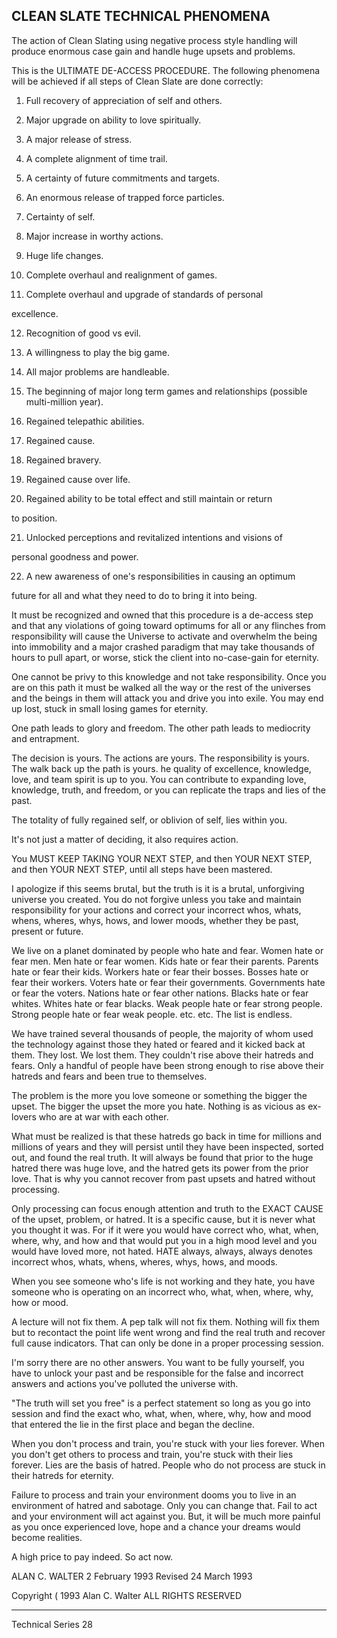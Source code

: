 ## CLEAN SLATE TECHNICAL PHENOMENA

The action of Clean Slating using negative process style handling will
produce enormous case gain and handle huge upsets and problems.

This is the ULTIMATE DE-ACCESS PROCEDURE.  The following phenomena will
be achieved if all steps of Clean Slate are done correctly:

1. Full recovery of appreciation of self and others.

2. Major upgrade on ability to love spiritually.

3. A major release of stress.

4. A complete alignment of time trail.

5. A certainty of future commitments and targets.

6. An enormous release of trapped force particles.

7. Certainty of self.

8. Major increase in worthy actions.

9. Huge life changes.

10. Complete overhaul and realignment of games.

11. Complete overhaul and upgrade of standards of personal

excellence.

12. Recognition of good vs evil.

13. A willingness to play the big game.

14. All major problems are handleable.

15. The beginning of major long term games and relationships
          (possible multi-million year).

16. Regained telepathic abilities.

17. Regained cause.

18. Regained bravery.

19. Regained cause over life.

20. Regained ability to be total effect and still maintain or return

to position.

21. Unlocked perceptions and revitalized intentions and visions of

personal goodness and power.

22. A new awareness of one's responsibilities in causing an optimum 

future for all and what they need to do to bring it into being.

It must be recognized and owned that this procedure is a de-access step
and that any violations of going toward optimums for all or any flinches
from responsibility will cause the Universe to activate and overwhelm
the being into immobility and a major crashed paradigm that may take
thousands of hours to pull apart, or worse, stick the client into
no-case-gain for eternity.

One cannot be privy to this knowledge and not take responsibility.  Once
you are on this path it must be walked all the way or the rest of the
universes and the beings in them will attack you and drive you into
exile.  You may end up lost, stuck in small losing games for eternity.

One path leads to glory and freedom.  The other path leads to mediocrity
and entrapment.

The decision is yours.  The actions are yours.  The responsibility is
yours.  The walk back up the path is yours.  he quality of excellence,
knowledge, love, and team spirit is up to you.  You can contribute to
expanding love, knowledge, truth, and freedom, or you can replicate the
traps and lies of the past.

The totality of fully regained self, or oblivion of self, lies within
you.

It's not just a matter of deciding, it also requires action.

You MUST KEEP TAKING YOUR NEXT STEP, and then YOUR NEXT STEP, and then
YOUR NEXT STEP, until all steps have been mastered.

I apologize if this seems brutal, but the truth is it is a brutal,
unforgiving universe you created.  You do not forgive unless you take
and maintain responsibility for your actions and correct your incorrect
whos, whats, whens, wheres, whys, hows, and lower moods, whether they be
past, present or future.

We live on a planet dominated by people who hate and fear.  Women hate
or fear men. Men hate or fear women.  Kids hate or fear their parents.
Parents hate or fear their kids. Workers hate or fear their bosses.
Bosses hate or fear their workers.  Voters hate or fear their
governments.  Governments hate or fear the voters.  Nations hate or fear
other nations.  Blacks hate or fear whites.  Whites hate or fear blacks.
Weak people hate or fear strong people. Strong people hate or fear weak
people. etc. etc.  The list is endless.

We have trained several thousands of people, the majority of whom used
the technology against those they hated or feared and it kicked back at
them.  They lost.  We lost them.  They couldn't rise above their hatreds
and fears.  Only a handful of people have been strong enough to rise
above their hatreds and fears and been true to themselves.

The problem is the more you love someone or something the bigger the
upset.  The bigger the upset the more you hate.  Nothing is as vicious
as ex-lovers who are at war with each other.

What must be realized is that these hatreds go back in time for millions
and millions of years and they will persist until they have been
inspected, sorted out, and found the real truth. It will always be found
that prior to the huge hatred there was huge love, and the hatred gets
its power from the prior love.  That is why you cannot recover from past
upsets and hatred without processing.

Only processing can focus enough attention and truth to the EXACT CAUSE
of the upset, problem, or hatred.  It is a specific cause, but it is
never what you thought it was.  For if it were you would have correct
who, what, when, where, why, and how and that would put you in a high
mood level and you would have loved more, not hated.  HATE always,
always, always denotes incorrect whos, whats, whens, wheres, whys, hows,
and moods.

When you see someone who's life is not working and they hate, you have
someone who is operating on an incorrect who, what, when, where, why,
how or mood.

A lecture will not fix them.  A pep talk will not fix them.  Nothing
will fix them but to recontact the point life went wrong and find the
real truth and recover full cause indicators. That can only be done in a
proper processing session.

I'm sorry there are no other answers.  You want to be fully yourself,
you have to unlock your past and be responsible for the false and
incorrect answers and actions you've polluted the universe with.

"The truth will set you free" is a perfect statement so long as you go
into session and find the exact who, what, when, where, why, how and
mood that entered the lie in the first place and began the decline.

When you don't process and train, you're stuck with your lies forever.
When you don't get others to process and train, you're stuck with their
lies forever.  Lies are the basis of hatred.  People who do not process
are stuck in their hatreds for eternity.

Failure to process and train your environment dooms you to live in an
environment of hatred and sabotage.  Only you can change that.  Fail to
act and your environment will act against you.  But, it will be much
more painful as you once experienced love, hope and a chance your dreams
would become realities.

A high price to pay indeed.  So act now.

ALAN C. WALTER
2 February 1993
Revised 24 March 1993

Copyright ( 1993
Alan C. Walter
ALL RIGHTS RESERVED
____________________________________________________________
Technical Series 28




